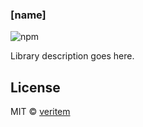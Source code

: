### [name] 

![npm](https://img.shields.io/npm/v/replace-package-name-here)
 

Library description goes here.

## License 

MIT &copy; [veritem](https://github.com/veritem) 